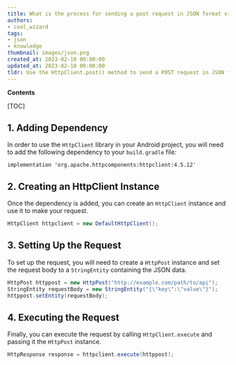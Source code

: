 ```yaml
---
title: What is the process for sending a post request in JSON format via httpclient in an Android device?
authors:
- cool_wizard
tags:
- json
- knowledge
thumbnail: images/json.png
created_at: 2023-02-10 00:00:00
updated_at: 2023-02-10 00:00:00
tldr: Use the HttpClient.post() method to send a POST request in JSON format using HTTPClient in Android.
---
```


**Contents**

[TOC]

## 1. Adding Dependency

In order to use the `HttpClient` library in your Android project, you will need to add the following dependency to your `build.gradle` file:

```
implementation 'org.apache.httpcomponents:httpclient:4.5.12'
```

## 2. Creating an HttpClient Instance

Once the dependency is added, you can create an `HttpClient` instance and use it to make your request.

```java
HttpClient httpclient = new DefaultHttpClient();
```

## 3. Setting Up the Request

To set up the request, you will need to create a `HttpPost` instance and set the request body to a `StringEntity` containing the JSON data.

```java
HttpPost httppost = new HttpPost("http://example.com/path/to/api");
StringEntity requestBody = new StringEntity("{\"key\":\"value\"}");
httppost.setEntity(requestBody);
```

## 4. Executing the Request

Finally, you can execute the request by calling `HttpClient.execute` and passing it the `HttpPost` instance.

```java
HttpResponse response = httpclient.execute(httppost);
```
